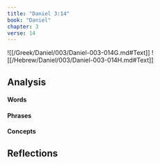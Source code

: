 ```yaml
---
title: "Daniel 3:14"
book: "Daniel"
chapter: 3
verse: 14
---
```

![[/Greek/Daniel/003/Daniel-003-014G.md#Text]]
![[/Hebrew/Daniel/003/Daniel-003-014H.md#Text]]

## Analysis

#### Words

#### Phrases

#### Concepts

## Reflections
